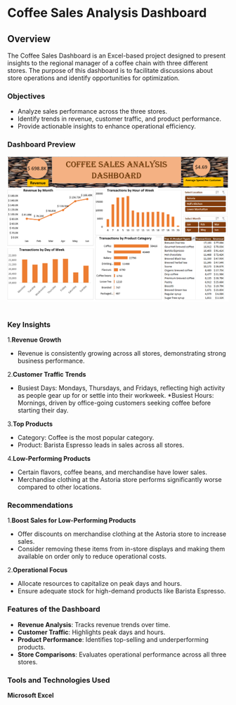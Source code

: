 # Coffee Sales Analysis Dashboard

## Overview

The Coffee Sales Dashboard is an Excel-based project designed to present insights to the regional manager of a coffee chain with three different stores. The purpose of this dashboard is to facilitate discussions about store operations and identify opportunities for optimization.

### Objectives
* Analyze sales performance across the three stores.
* Identify trends in revenue, customer traffic, and product performance.
* Provide actionable insights to enhance operational efficiency.

### Dashboard Preview
<img src="coffee_sales_dashboard.PNG"/>&nbsp;

### Key Insights
1.**Revenue Growth**
* Revenue is consistently growing across all stores, demonstrating strong business performance.

2.**Customer Traffic Trends**
* Busiest Days: Mondays, Thursdays, and Fridays, reflecting high activity as people gear up for or settle into their workweek.
*Busiest Hours: Mornings, driven by office-going customers seeking coffee before starting their day.

3.**Top Products**
* Category: Coffee is the most popular category.
* Product: Barista Espresso leads in sales across all stores.

4.**Low-Performing Products**
* Certain flavors, coffee beans, and merchandise have lower sales.
* Merchandise clothing at the Astoria store performs significantly worse compared to other locations.

### Recommendations
1.**Boost Sales for Low-Performing Products**
* Offer discounts on merchandise clothing at the Astoria store to increase sales.
* Consider removing these items from in-store displays and making them available on order only to reduce operational costs.

2.**Operational Focus**
* Allocate resources to capitalize on peak days and hours.
* Ensure adequate stock for high-demand products like Barista Espresso.

### Features of the Dashboard
* **Revenue Analysis**: Tracks revenue trends over time.
* **Customer Traffic**: Highlights peak days and hours.
* **Product Performance**: Identifies top-selling and underperforming products.
* **Store Comparisons**: Evaluates operational performance across all three stores.

### Tools and Technologies Used
**Microsoft Excel**
